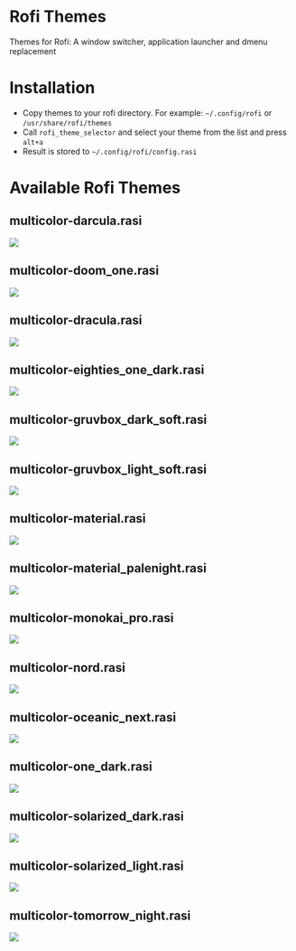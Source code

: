 # Rofi Themes
Themes for Rofi: A window switcher, application launcher and dmenu replacement

# Installation
* Copy themes to your rofi directory. For example: `~/.config/rofi` or `/usr/share/rofi/themes`
* Call `rofi_theme_selector` and select your theme from the list and press `alt+a`
* Result is stored to `~/.config/rofi/config.rasi`

# Available Rofi Themes
## multicolor-darcula.rasi
![](images/multicolor-darcula.rasi)
## multicolor-doom_one.rasi
![](images/multicolor-doom_one.rasi)
## multicolor-dracula.rasi
![](images/multicolor-dracula.rasi)
## multicolor-eighties_one_dark.rasi
![](images/multicolor-eighties_one_dark.rasi)
## multicolor-gruvbox_dark_soft.rasi
![](images/multicolor-gruvbox_dark_soft.rasi)
## multicolor-gruvbox_light_soft.rasi
![](images/multicolor-gruvbox_light_soft.rasi)
## multicolor-material.rasi
![](images/multicolor-material.rasi)
## multicolor-material_palenight.rasi
![](images/multicolor-material_palenight.rasi)
## multicolor-monokai_pro.rasi
![](images/multicolor-monokai_pro.rasi)
## multicolor-nord.rasi
![](images/multicolor-nord.rasi)
## multicolor-oceanic_next.rasi
![](images/multicolor-oceanic_next.rasi)
## multicolor-one_dark.rasi
![](images/multicolor-one_dark.rasi)
## multicolor-solarized_dark.rasi
![](images/multicolor-solarized_dark.rasi)
## multicolor-solarized_light.rasi
![](images/multicolor-solraized_light.rasi)
## multicolor-tomorrow_night.rasi
![](images/multicolor-tomorrow_night.rasi)
